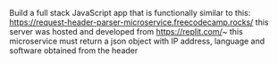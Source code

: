 Build a full stack JavaScript app that is functionally similar to this: https://request-header-parser-microservice.freecodecamp.rocks/
this server was hosted and developed from https://replit.com/~
this microservice must return a json object with IP address, language and software obtained from the header